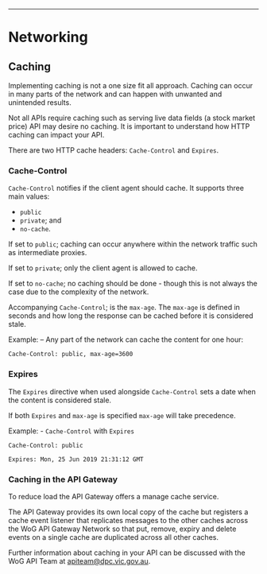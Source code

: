 ______________________________________________________________________________
# Networking

## Caching

Implementing caching is not a one size fit all approach. Caching can occur in many parts of the network and can happen with unwanted and unintended results.

Not all APIs require caching such as serving live data fields (a stock market price) API may desire no caching. It is important to understand how HTTP caching can impact your API.

There are two HTTP cache headers: `Cache-Control` and `Expires`.

### Cache-Control

`Cache-Control` notifies if the client agent should cache. It supports three main values:

- `public`
- `private`; and
- `no-cache`.

If set to `public`; caching can occur anywhere within the network traffic such as intermediate proxies.

If set to `private`; only the client agent is allowed to cache.

If set to `no-cache`; no caching should be done - though this is not always the case due to the complexity of the network.

Accompanying `Cache-Control`; is the `max-age`. The `max-age` is defined in seconds and how long the response can be cached before it is considered stale.

Example: – Any part of the network can cache the content for one hour:

```
Cache-Control: public, max-age=3600
```

### Expires

The `Expires` directive when used alongside `Cache-Control` sets a date when the content is considered stale.

If both `Expires` and `max-age` is specified `max-age` will take precedence.

Example: - `Cache-Control` with `Expires`

```
Cache-Control: public

Expires: Mon, 25 Jun 2019 21:31:12 GMT

```

### Caching in the API Gateway

To reduce load the API Gateway offers a manage cache service.

The API Gateway provides its own local copy of the cache but registers a cache event listener that replicates messages to the other caches across the WoG API Gateway Network so that put, remove, expiry and delete events on a single cache are duplicated across all other caches.

Further information about caching in your API can be discussed with the WoG API Team at [apiteam@dpc.vic.gov.au](apiteam@dpc.vic.gov.au).
